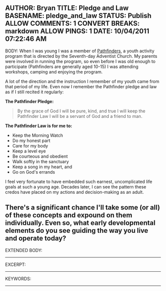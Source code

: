 AUTHOR: Bryan
TITLE: Pledge and Law
BASENAME: pledge_and_law
STATUS: Publish
ALLOW COMMENTS: 1
CONVERT BREAKS: markdown
ALLOW PINGS: 1
DATE: 10/04/2011 07:22:46 AM
-----
BODY:
When I was young I was a member of <a href="http://en.wikipedia.org/wiki/Pathfinders_(Seventh-day_Adventist)">Pathfinders</a>, a youth activity program that is directed by the Seventh-day Adventist Church. My parents were involved in running the program, so even before I was old enough to participate (Pathfinders are generally aged 10-15) I was attending workshops, camping and enjoying the program.

A lot of the direction and the instruction I remember of my youth came from that period of my life. Even now I remember the Pathfinder pledge and law as if I still recited it regularly:

**The Pathfinder Pledge:**

> By the grace of God
> I will be pure, kind, and true
> I will keep the Pathfinder Law
> I will be a servant of God and a friend to man.

**The Pathfinder Law is for me to:**

* Keep the Morning Watch
* Do my honest part
* Care for my body
* Keep a level eye
* Be courteous and obedient
* Walk softly in the sanctuary
* Keep a song in my heart, and
* Go on God's errands

I feel very fortunate to have embedded such earnest, uncomplicated life goals at such a young age. Decades later, I can see the pattern these credos have placed on my actions and decision-making as an adult. 

There's a significant chance I'll take some (or all) of these concepts and expound on them individually. Even so, what early developmental elements do you see guiding the way you live and operate today?
-----
EXTENDED BODY:

-----
EXCERPT:

-----
KEYWORDS:

-----


